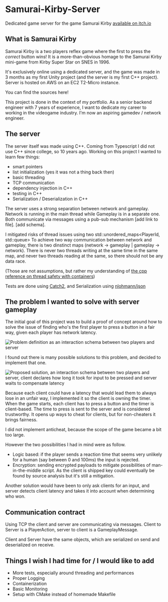 # Samurai-Kirby-Server
Dedicated game server for the game Samurai Kirby [available on itch.io](https://laywelin.itch.io/samurai-kirby?password=Laywelin-42!)


## What is Samurai Kirby

Samurai Kirby is a two players reflex game where the first to press the *correct* button wins!
It is a more-than-obvious homage to the Samurai Kirby mini-game from Kirby Super Star on SNES in 1996.

It's exclusively online using a dedicated server, and the game was made in 3 months as my first Unity project (and the server is my first C++ project). 
Server is hosted on AWS on an EC2 T2-Micro instance.

You can find the sources here!

This project is done in the context of my portfolio. As a senior backend engineer with 7 years of experience, 
I want to dedicate my career to working in the videogame industry. I'm now an aspiring gamedev / network engineer.


## The server

The server itself was made using C++. Coming from Typescript I did not use C++ since college, so 10 years ago.
Working on this project I wanted to learn few things: 
- smart pointers
- list initialization (yes it was not a thing back then)
- basic threading
- TCP communication
- dependency injection in C++
- testing in C++
- Serialization / Deserialization in C++

The server uses a strong separation between network and gameplay.
Network is running in the main thread while Gameplay is in a separate one. Both communicate via messages using a pub-sub mechanism [add link to file].
[add schema].


I mitigated risks of thread issues using two std::unordered_maps<PlayerId, std::queue<Message>>
To achieve two way communication between network and gameplay, there is two dinstinct maps (network -> gameplay | gameplay -> network).
There is never two threads writing at the same time in the same map, and never two threads reading at the same, so there should not be any data race.

(Those are not assumptions, but rather my understanding of [the cpp reference on thread safety with containers](https://en.cppreference.com/w/cpp/container#Thread_safety))


Tests are done using [Catch2](https://github.com/catchorg/Catch2), and Serialization using [nlohmann/json](https://github.com/nlohmann/json)


## The problem I wanted to solve with server gameplay

The initial goal of this project was to build a proof of concept around how to solve the issue of finding who's the first player to press a button in a fair way, given each player has network latency.


![Problem definition as an interaction schema between two players and server](https://samurai-kirby.s3.eu-west-3.amazonaws.com/Samurai-kirby-whimsical-problem-def.png)

I found out there is many possible solutions to this problem, and decided to implement that one.

![Proposed solution, an interaction schema between two players and server, client declares how long it took for input to be pressed and server waits to compensate latency](https://samurai-kirby.s3.eu-west-3.amazonaws.com/Samurai-kirby-whimsical-solution.png)


Because each client could have a latency that would lead them to always lose in an unfair way, I implemented it so the client is owning the timer. When the game starts, each client has to press a button and the timer is client-based. The time to press is sent to the server and is considered trustworthy. It opens up ways to cheat for clients, but for non-cheaters it brings fairness.

I did not implement anticheat, because the scope of the game became a bit too large.

However the two possibilities I had in mind were as follow.
- Logic based: if the player sends a reaction time that seems very unlikely for a human (say between 0 and 100ms) the input is rejected.
- Encryption: sending encrypted payloads to mitigate possibilities of man-in-the-middle script. As the client is shipped key could eventually be found by source analysis but it's still a mitigation.

Another solution would have been to only ask clients for an input, and server detects client latency and takes it into account when determining who won.


## Communication contract

Using TCP the client and server are communicating via messages.
Client to Server is a PlayerAction, server to client is a GameplayMessage.

Client and Server have the same objects, which are serialized on send and deserialized on receive.


## Things I wish I had time for / I would like to add

- More tests, especially around threading and performances
- Proper Logging
- Containerization
- Basic Monitoring
- Setup with CMake instead of homemade Makefile
